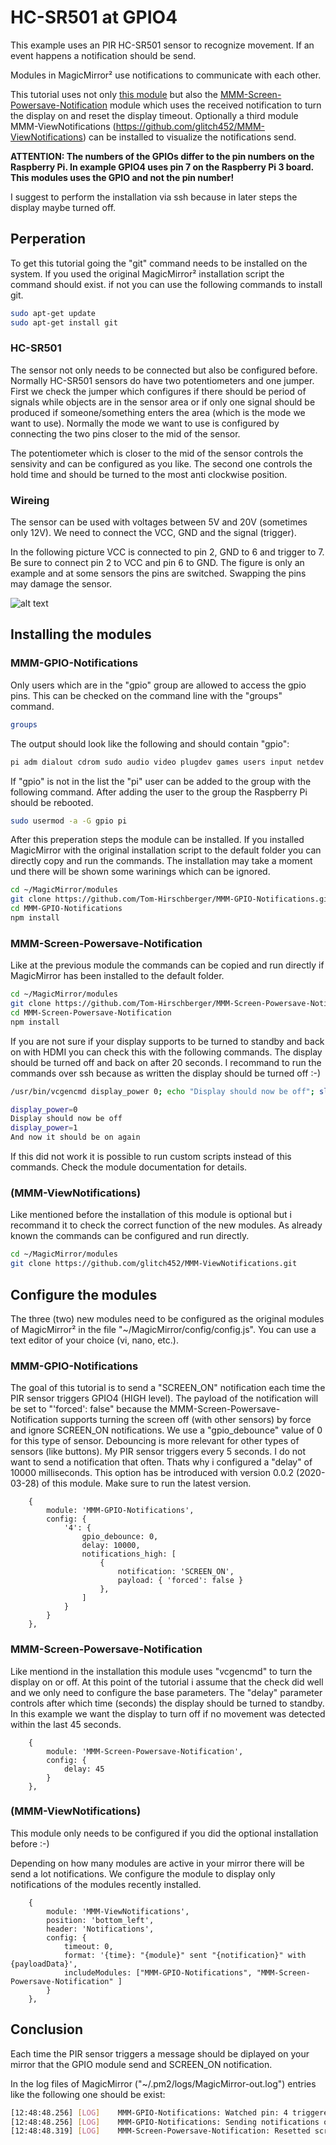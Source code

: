 # HC-SR501 at GPIO4

This example uses an PIR HC-SR501 sensor to recognize movement. If an event happens a notification should be send.

Modules in MagicMirror² use notifications to communicate with each other.

This tutorial uses not only [this module](https://github.com/Tom-Hirschberger/MMM-GPIO-Notifications) but also the [MMM-Screen-Powersave-Notification](https://github.com/Tom-Hirschberger/MMM-Screen-Powersave-Notification) module which uses the received notification to turn the display on and reset the display timeout.
Optionally a third module MMM-ViewNotifications (<https://github.com/glitch452/MMM-ViewNotifications>) can be installed to visualize the notifications send.

**ATTENTION: The numbers of the GPIOs differ to the pin numbers on the Raspberry Pi. In example GPIO4 uses pin 7 on the Raspberry Pi 3 board. This modules uses the GPIO and not the pin number!**

I suggest to perform the installation via ssh because in later steps the display maybe turned off.

## Perperation

To get this tutorial going the "git" command needs to be installed on the system. If you used the original MagicMirror² installation script the command should exist. if not you can use the following commands to install git.

```bash
sudo apt-get update
sudo apt-get install git
```

### HC-SR501

The sensor not only needs to be connected but also be configured before.
Normally HC-SR501 sensors do have two potentiometers and one jumper.
First we check the jumper which configures if there should be period of signals while objects are in the sensor area or if only one signal should be produced if someone/something enters the area (which is the mode we want to use). Normally the mode we want to use is configured by connecting the two pins closer to the mid of the sensor.

The potentiometer which is closer to the mid of the sensor controls the sensivity and can be configured as you like. The second one controls the hold time and should be turned to the most anti clockwise position.

### Wireing

The sensor can be used with voltages between 5V and 20V (sometimes only 12V). We need to connect the VCC, GND and the signal (trigger).

In the following picture VCC is connected to pin 2, GND to 6 and trigger to 7.
Be sure to connect pin 2 to VCC and pin 6 to GND. The figure is only an example and at some sensors the pins are switched. Swapping the pins may damage the sensor.

![alt text](HC-SR501-GPIO4.jpg "HC-SR501-GPIO4.jpg")

## Installing the modules

### MMM-GPIO-Notifications

Only users which are in the "gpio" group are allowed to access the gpio pins. This can be checked on the command line with the "groups" command.

```bash
groups
```

The output should look like the following and should contain "gpio":

```bash
pi adm dialout cdrom sudo audio video plugdev games users input netdev gpio i2c spi
```

If "gpio" is not in the list the "pi" user can be added to the group with the following command. After adding the user to the group the Raspberry Pi should be rebooted.

```bash
sudo usermod -a -G gpio pi
```

After this preperation steps the module can be installed. If you installed MagicMirror with the original installation script to the default folder you can directly copy and run the commands. The installation may take a moment und there will be shown some warinings which can be ignored.

```bash
cd ~/MagicMirror/modules
git clone https://github.com/Tom-Hirschberger/MMM-GPIO-Notifications.git
cd MMM-GPIO-Notifications
npm install
```

### MMM-Screen-Powersave-Notification

Like at the previous module the commands can be copied and run directly if MagicMirror has been installed to the default folder.

```bash
cd ~/MagicMirror/modules
git clone https://github.com/Tom-Hirschberger/MMM-Screen-Powersave-Notification.git
cd MMM-Screen-Powersave-Notification
npm install
```

If you are not sure if your display supports to be turned to standby and back on with HDMI you can check this with the following commands. The display should be turned off and back on after 20 seconds. I recommand to run the commands over ssh because as written the display should be turned off :-)

```bash
/usr/bin/vcgencmd display_power 0; echo "Display should now be off"; sleep 20; /usr/bin/vcgencmd display_power 1; echo "And now it should be on again"
```

```bash
display_power=0
Display should now be off
display_power=1
And now it should be on again
```

If this did not work it is possible to run custom scripts instead of this commands. Check the module documentation for details.

### (MMM-ViewNotifications)

Like mentioned before the installation of this module is optional but i recommand it to check the correct function of the new modules.
As already known the commands can be configured and run directly.

```bash
cd ~/MagicMirror/modules
git clone https://github.com/glitch452/MMM-ViewNotifications.git
```

## Configure the modules

The three (two) new modules need to be configured as the original modules of MagicMirror² in the file "~/MagicMirror/config/config.js". You can use a text editor of your choice (vi, nano, etc.).

### MMM-GPIO-Notifications

The goal of this tutorial is to send a "SCREEN_ON" notification each time the PIR sensor triggers GPIO4 (HIGH level). The payload of the notification will be set to "'forced': false" because the MMM-Screen-Powersave-Notification supports turning the screen off (with other sensors) by force and ignore SCREEN_ON notifications. We use a "gpio_debounce" value of 0 for this type of sensor. Debouncing is more relevant for other types of sensors (like buttons).
My PIR sensor triggers every 5 seconds. I do not want to send a notification that often. Thats why i configured a "delay" of 10000 milliseconds. This option has be introduced with version 0.0.2 (2020-03-28) of this module. Make sure to run the latest version.

```json5
    { 
        module: 'MMM-GPIO-Notifications',
        config: {
            '4': {
                gpio_debounce: 0,
                delay: 10000,
                notifications_high: [
                    { 
                        notification: 'SCREEN_ON', 
                        payload: { 'forced': false }
                    },
                ]
            }
        }
    },
```

### MMM-Screen-Powersave-Notification

Like mentiond in the installation this module uses "vcgencmd" to turn the display on or off. At this point of the tutorial i assume that the check did well and we only need to configure the base parameters.
The "delay" parameter controls after which time (seconds) the display should be turned to standby. In this example we want the display to turn off if no movement was detected within the last 45 seconds.

```json5
    {
        module: 'MMM-Screen-Powersave-Notification',
        config: {
            delay: 45
        }
    },
```

### (MMM-ViewNotifications)

This module only needs to be configured if you did the optional installation before :-)

Depending on how many modules are active in your mirror there will be send a lot notifications. We configure the module to display only notifications of the modules recently installed.

```json5
    {
        module: 'MMM-ViewNotifications',
        position: 'bottom_left',
        header: 'Notifications',
        config: {
            timeout: 0,
            format: '{time}: "{module}" sent "{notification}" with {payloadData}',
            includeModules: ["MMM-GPIO-Notifications", "MMM-Screen-Powersave-Notification" ]
        }
    },
```

## Conclusion

Each time the PIR sensor triggers a message should be diplayed on your mirror that the GPIO module send and SCREEN_ON notification.

In the log files of MagicMirror ("~/.pm2/logs/MagicMirror-out.log") entries like the following one should be exist:

```bash
[12:48:48.256] [LOG]    MMM-GPIO-Notifications: Watched pin: 4 triggered!
[12:48:48.256] [LOG]    MMM-GPIO-Notifications: Sending notifications of pin 4...
[12:48:48.319] [LOG]    MMM-Screen-Powersave-Notification: Resetted screen timeout to 60 seconds!
```
